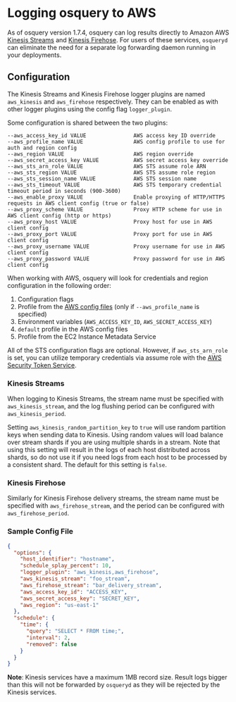 # Logging osquery to AWS

As of osquery version 1.7.4, osquery can log results directly to Amazon AWS [Kinesis Streams](https://aws.amazon.com/kinesis/streams/) and [Kinesis Firehose](https://aws.amazon.com/kinesis/firehose/). For users of these services, `osqueryd` can eliminate the need for a separate log forwarding daemon running in your deployments.

## Configuration

The Kinesis Streams and Kinesis Firehose logger plugins are named `aws_kinesis` and `aws_firehose` respectively. They can be enabled as with other logger plugins using the config flag `logger_plugin`.

Some configuration is shared between the two plugins:

```
--aws_access_key_id VALUE               AWS access key ID override
--aws_profile_name VALUE                AWS config profile to use for auth and region config
--aws_region VALUE                      AWS region override
--aws_secret_access_key VALUE           AWS secret access key override
--aws_sts_arn_role VALUE                AWS STS assume role ARN
--aws_sts_region VALUE                  AWS STS assume role region
--aws_sts_session_name VALUE            AWS STS session name
--aws_sts_timeout VALUE                 AWS STS temporary credential timeout period in seconds (900-3600)
--aws_enable_proxy VALUE                Enable proxying of HTTP/HTTPS requests in AWS client config (true or false)
--aws_proxy_scheme VALUE                Proxy HTTP scheme for use in AWS client config (http or https)
--aws_proxy_host VALUE                  Proxy host for use in AWS client config
--aws_proxy_port VALUE                  Proxy port for use in AWS client config
--aws_proxy_username VALUE              Proxy username for use in AWS client config
--aws_proxy_password VALUE              Proxy password for use in AWS client config
```

When working with AWS, osquery will look for credentials and region configuration in the following order:

1. Configuration flags
2. Profile from the [AWS config files](https://docs.aws.amazon.com/cli/latest/userguide/cli-chap-configure.html#cli-config-files) (only if `--aws_profile_name` is specified)
3. Environment variables (`AWS_ACCESS_KEY_ID`, `AWS_SECRET_ACCESS_KEY`)
4. `default` profile in the AWS config files
5. Profile from the EC2 Instance Metadata Service

All of the STS configuration flags are optional. However, if `aws_sts_arn_role` is set, you can utilize temporary credentials via assume role with the [AWS Security Token Service](https://docs.aws.amazon.com/STS/latest/APIReference/API_AssumeRole.html).

### Kinesis Streams

When logging to Kinesis Streams, the stream name must be specified with `aws_kinesis_stream`, and the log flushing period can be configured with `aws_kinesis_period`.  

Setting `aws_kinesis_random_partition_key` to `true` will use random partition keys when sending data to Kinesis. Using random values will load balance over stream shards if you are using multiple shards in a stream. Note that using this setting will result in the logs of each host distributed across shards, so do not use it if you need logs from each host to be processed by a consistent shard. The default for this setting is `false`.

### Kinesis Firehose

Similarly for Kinesis Firehose delivery streams, the stream name must be specified with `aws_firehose_stream`, and the period can be configured with `aws_firehose_period`.

### Sample Config File

```JSON
{
  "options": {
    "host_identifier": "hostname",
    "schedule_splay_percent": 10,
    "logger_plugin": "aws_kinesis,aws_firehose",
    "aws_kinesis_stream": "foo_stream",
    "aws_firehose_stream": "bar_delivery_stream",
    "aws_access_key_id": "ACCESS_KEY",
    "aws_secret_access_key": "SECRET_KEY",
    "aws_region": "us-east-1"
  },
  "schedule": {
    "time": {
      "query": "SELECT * FROM time;",
      "interval": 2,
      "removed": false
    }
  }
}
```

**Note**: Kinesis services have a maximum 1MB record size. Result logs bigger than this will not be forwarded by `osqueryd` as they will be rejected by the Kinesis services.
